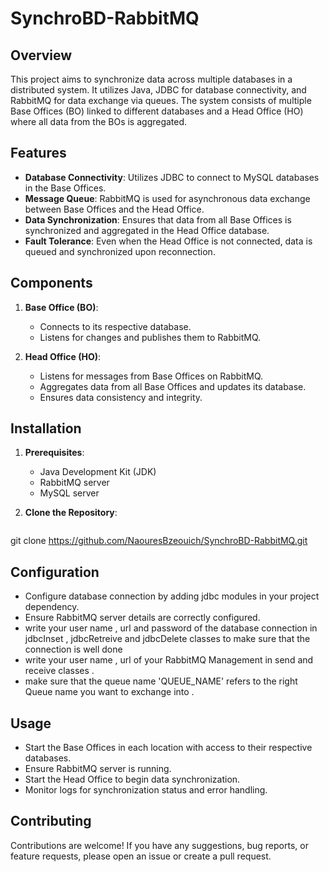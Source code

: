﻿# SynchroBD-RabbitMQ  

## Overview
This project aims to synchronize data across multiple databases in a distributed system. It utilizes Java, JDBC for database connectivity, and RabbitMQ for data exchange via queues. The system consists of multiple Base Offices (BO) linked to different databases and a Head Office (HO) where all data from the BOs is aggregated.

## Features
- **Database Connectivity**: Utilizes JDBC to connect to MySQL databases in the Base Offices.
- **Message Queue**: RabbitMQ is used for asynchronous data exchange between Base Offices and the Head Office.
- **Data Synchronization**: Ensures that data from all Base Offices is synchronized and aggregated in the Head Office database.
- **Fault Tolerance**: Even when the Head Office is not connected, data is queued and synchronized upon reconnection.

## Components
1. **Base Office (BO)**:
   - Connects to its respective database.
   - Listens for changes and publishes them to RabbitMQ.
   
2. **Head Office (HO)**:
   - Listens for messages from Base Offices on RabbitMQ.
   - Aggregates data from all Base Offices and updates its database.
   - Ensures data consistency and integrity.

## Installation
1. **Prerequisites**:
   - Java Development Kit (JDK)
   - RabbitMQ server
   - MySQL server

2. **Clone the Repository**:
   ```bash
git clone https://github.com/NaouresBzeouich/SynchroBD-RabbitMQ.git

## Configuration 
   - Configure database connection by adding jdbc modules in your project dependency.
   - Ensure RabbitMQ server details are correctly configured.
   - write your user name , url and password of the database connection in jdbcInset , jdbcRetreive and jdbcDelete classes to make sure that the connection is well done 
   - write your user name , url of your RabbitMQ Management in send and receive classes .
   - make sure that the queue name 'QUEUE_NAME' refers to the right Queue name you want to exchange into .

## Usage
   - Start the Base Offices in each location with access to their respective databases.
   - Ensure RabbitMQ server is running.
   - Start the Head Office to begin data synchronization.
   - Monitor logs for synchronization status and error handling.

## Contributing
Contributions are welcome! If you have any suggestions, bug reports, or feature requests, please open an issue or create a pull request.
